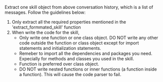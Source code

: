 Extract one skill object from above conversation history, which is a list of messages.
Follow the guidelines below:
1. Only extract all the required properties mentioned in the 'extract_formmated_skill' function
2. When write the code for the skill,
    - Only write one function or one class object. DO NOT write any other code outside the function or class object except for import statements and initialization statements.
    - Remeber to import all the dependencies and packages you need. Expecially for methods and classes you used in the skill.
    - Function is preferred over class object.
    - DO NOT write nested functions or inner functions (a function inside a function). This will cause the code parser to fail.